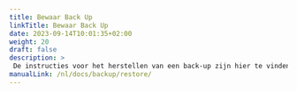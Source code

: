 ```yaml
---
title: Bewaar Back Up
linkTitle: Bewaar Back Up
date: 2023-09-14T10:01:35+02:00
weight: 20
draft: false
description: >
 De instructies voor het herstellen van een back-up zijn hier te vinden
manualLink: /nl/docs/backup/restore/
---
```

<script>
  window.location.href = "/nl/docs/backup/restore/";
</script>
